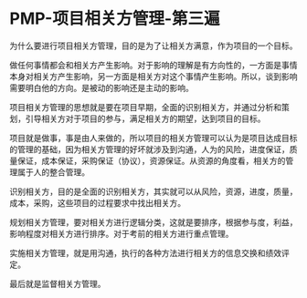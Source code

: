 # PMP-项目相关方管理-第三遍

为什么要进行项目相关方管理，目的是为了让相关方满意，作为项目的一个目标。

做任何事情都会和相关方产生影响。对于影响的理解是有方向性的，一方面是事情本身对相关方产生影响，另一方面是相关方对这个事情产生影响。所以，谈到影响需要明白他的方向。是被动的影响还是主动的影响。

项目相关方管理的思想就是要在项目早期，全面的识别相关方，并通过分析和策划，引导相关方对于项目的参与，满足相关方的期望，达到项目的目标。

项目就是做事，事是由人来做的，所以项目的相关方管理可以认为是项目达成目标的管理的基础，因为相关方管理的好坏就涉及到沟通，人为的风险，进度保证，质量保证，成本保证，采购保证（协议），资源保证。从资源的角度看，相关方的管理属于人的整合管理。

识别相关方，目的是全面的识别相关方，其实就可以从风险，资源，进度，质量，成本，采购，这些项目的过程要求中找出相关方。

规划相关方管理，要对相关方进行逻辑分类，这就是要排序，根据参与度，利益，影响程度对相关方进行排序。对于考前的相关方进行重点管理。

实施相关方管理，就是用沟通，执行的各种方法进行相关方的信息交换和绩效评定。

最后就是监督相关方管理。